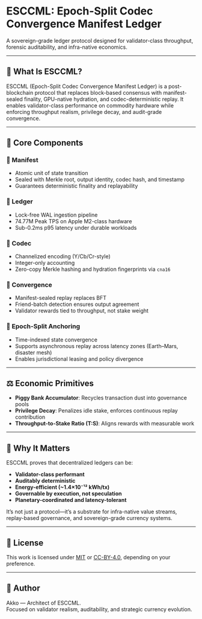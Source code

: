 # ESCCML: Epoch-Split Codec Convergence Manifest Ledger

A sovereign-grade ledger protocol designed for validator-class throughput, forensic auditability, and infra-native economics.

---

## 🧠 What Is ESCCML?

ESCCML (Epoch-Split Codec Convergence Manifest Ledger) is a post-blockchain protocol that replaces block-based consensus with manifest-sealed finality, GPU-native hydration, and codec-deterministic replay. It enables validator-class performance on commodity hardware while enforcing throughput realism, privilege decay, and audit-grade convergence.

---

## 🔩 Core Components

### 🔹 Manifest
- Atomic unit of state transition
- Sealed with Merkle root, output identity, codec hash, and timestamp
- Guarantees deterministic finality and replayability

### 🔹 Ledger
- Lock-free WAL ingestion pipeline
- 74.77M Peak TPS on Apple M2-class hardware
- Sub-0.2ms p95 latency under durable workloads

### 🔹 Codec
- Channelized encoding (Y/Cb/Cr-style)
- Integer-only accounting
- Zero-copy Merkle hashing and hydration fingerprints via `cna16`

### 🔹 Convergence
- Manifest-sealed replay replaces BFT
- Friend-batch detection ensures output agreement
- Validator rewards tied to throughput, not stake weight

### 🔹 Epoch-Split Anchoring
- Time-indexed state convergence
- Supports asynchronous replay across latency zones (Earth–Mars, disaster mesh)
- Enables jurisdictional leasing and policy divergence

---

## ⚖️ Economic Primitives

- **Piggy Bank Accumulator**: Recycles transaction dust into governance pools
- **Privilege Decay**: Penalizes idle stake, enforces continuous replay contribution
- **Throughput-to-Stake Ratio (T:S)**: Aligns rewards with measurable work

---

## 🚀 Why It Matters

ESCCML proves that decentralized ledgers can be:

- **Validator-class performant**
- **Auditably deterministic**
- **Energy-efficient (~1.4×10⁻¹² kWh/tx)**
- **Governable by execution, not speculation**
- **Planetary-coordinated and latency-tolerant**

It’s not just a protocol—it’s a substrate for infra-native value streams, replay-based governance, and sovereign-grade currency systems.

---

## 📜 License

This work is licensed under [MIT](LICENSE) or [CC-BY-4.0](https://creativecommons.org/licenses/by/4.0/), depending on your preference.

---

## 🧭 Author

Akko — Architect of ESCCML.  
Focused on validator realism, auditability, and strategic currency evolution.
